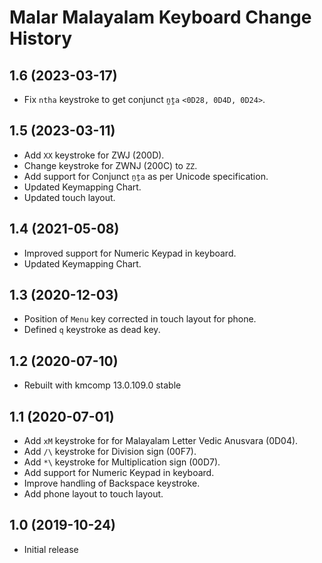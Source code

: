 Malar Malayalam Keyboard Change History
====================

1.6 (2023-03-17)
----------------
* Fix `ntha` keystroke to get conjunct `n̪t̪a` `<0D28, 0D4D, 0D24>`.

1.5 (2023-03-11)
----------------
* Add `XX` keystroke for ZWJ (200D).
* Change keystroke for ZWNJ (200C) to `ZZ`.
* Add support for Conjunct `ṉṯa` as per Unicode specification.
* Updated Keymapping Chart.
* Updated touch layout.

1.4 (2021-05-08)
----------------
* Improved support for Numeric Keypad in keyboard.
* Updated Keymapping Chart.

1.3 (2020-12-03)
----------------
* Position of `Menu` key corrected in touch layout for phone.
* Defined `q` keystroke as dead key.

1.2 (2020-07-10)
----------------
* Rebuilt with kmcomp 13.0.109.0 stable

1.1 (2020-07-01)
----------------

* Add `xM` keystroke for for Malayalam Letter Vedic Anusvara (0D04).
* Add `/\` keystroke for Division sign (00F7).
* Add `*\` keystroke for Multiplication sign (00D7).
* Add support for Numeric Keypad in keyboard.
* Improve handling of Backspace keystroke.
* Add phone layout to touch layout.

1.0 (2019-10-24)
----------------
* Initial release
